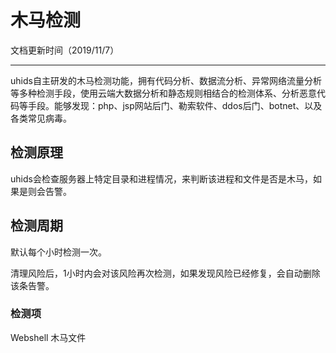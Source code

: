 

# 木马检测 
文档更新时间（2019/11/7）
___

uhids自主研发的木马检测功能，拥有代码分析、数据流分析、异常网络流量分析等多种检测手段，使用云端大数据分析和静态规则相结合的检测体系、分析恶意代码等手段。能够发现：php、jsp网站后门、勒索软件、ddos后门、botnet、以及各类常见病毒。

## 检测原理

uhids会检查服务器上特定目录和进程情况，来判断该进程和文件是否是木马，如果是则会告警。

## 检测周期

默认每个小时检测一次。

清理风险后，1小时内会对该风险再次检测，如果发现风险已经修复，会自动删除该条告警。

### 检测项

Webshell 木马文件
